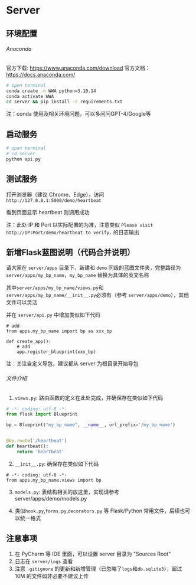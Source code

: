 # Server

## 环境配置

###### Anaconda

官方下载: https://www.anaconda.com/download
官方文档：https://docs.anaconda.com/

```bash
# open terminal
conda create -n WWA python=3.10.14
conda activate WWA
cd server && pip install -r requirements.txt
```

注：conda 使用及相关环境问题，可以多问问GPT-4/Google等

## 启动服务

```bash
# open terminal
# cd server
python api.py
```

## 测试服务

打开浏览器（建议 Chrome、Edge），访问`http://127.0.0.1:5000/demo/heartbeat`

看到页面显示 heartbeat 则调用成功

注：此处 IP 和 Port 以实际配置的为准，注意类似 `Please visit http://IP:Port/demo/heartbeat to verify.` 的日志输出

## 新增Flask蓝图说明（代码合并说明）

请大家在 `server/apps` 目录下，新建和 `demo` 同级的蓝图文件夹，完整路径为 `server/apps/my_bp_name`，`my_bp_name` 替换为具体的英文名称

其中`server/apps/my_bp_name/views.py`和`server/apps/my_bp_name/__init__.py`必须有（参考 `server/apps/demo`），其他文件可以灵活

并在 `server/api.py` 中增加类似如下代码

```text
# add
from apps.my_bp_name import bp as xxx_bp

def create_app():
    # add
    app.register_blueprint(xxx_bp)
```

注：关注自定义导包，建议都从 server 为根目录开始导包

###### 文件介绍

1. `views.py`: 路由函数的定义在此处完成，并确保存在类似如下代码

```python
# -*- coding: utf-8 -*-
from flask import Blueprint

bp = Blueprint("my_bp_name", __name__, url_prefix='/my_bp_name')


@bp.route('/heartbeat')
def heartbeat():
    return 'heartbeat'

```

2. `__init__.py`: 确保存在类似如下代码

```text
# -*- coding: utf-8 -*-
from apps.my_bp_name.views import bp
```

3. `models.py`: 表结构相关的放这里，实现请参考 server/apps/demo/models.py

4. 类似`hook.py`,`forms.py`,`decorators.py` 等 Flask/Python 常用文件，后续也可以统一格式

## 注意事项

1. 在 PyCharm 等 IDE 里面，可以设置 server 目录为 "Sources Root"
2. 日志在 `server/logs` 查看
3. 注意 `.gitignore` 的更新和新增管理（已忽略了`logs`和`db.sqlite3`），超过 10M 的文件如非必要不建议上传
